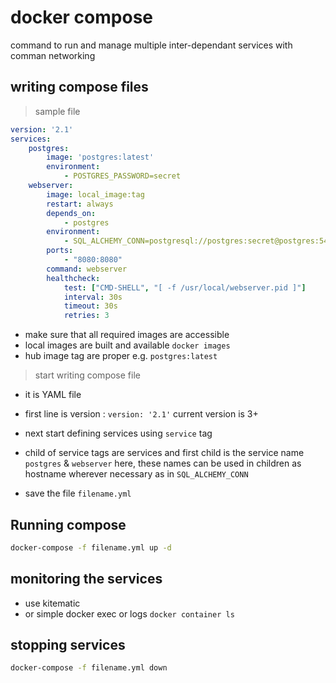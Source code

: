 # docker compose

command to run and manage multiple inter-dependant services with comman networking

## writing compose files

> sample file

```yaml
version: '2.1'
services:
    postgres:
        image: 'postgres:latest'
        environment:
            - POSTGRES_PASSWORD=secret
    webserver:
        image: local_image:tag
        restart: always
        depends_on:
            - postgres
        environment:
            - SQL_ALCHEMY_CONN=postgresql://postgres:secret@postgres:5432/postgres
        ports:
            - "8080:8080"
        command: webserver
        healthcheck:
            test: ["CMD-SHELL", "[ -f /usr/local/webserver.pid ]"]
            interval: 30s
            timeout: 30s
            retries: 3
```

* make sure that all required images are accessible
* local images are built and available `docker images`
* hub image tag are proper e.g. `postgres:latest`

> start writing compose file

* it is YAML file

* first line is version : `version: '2.1'` current version is 3+
* next start defining services using `service` tag
* child of service tags are services and first child is the service name `postgres` & `webserver` here, these names can be used in children as hostname wherever necessary as in `SQL_ALCHEMY_CONN`

* save the file `filename.yml`

## Running compose

```sh
docker-compose -f filename.yml up -d
```

## monitoring the services


* use kitematic
* or simple docker exec or logs `docker container ls`

## stopping services

```sh
docker-compose -f filename.yml down
```

